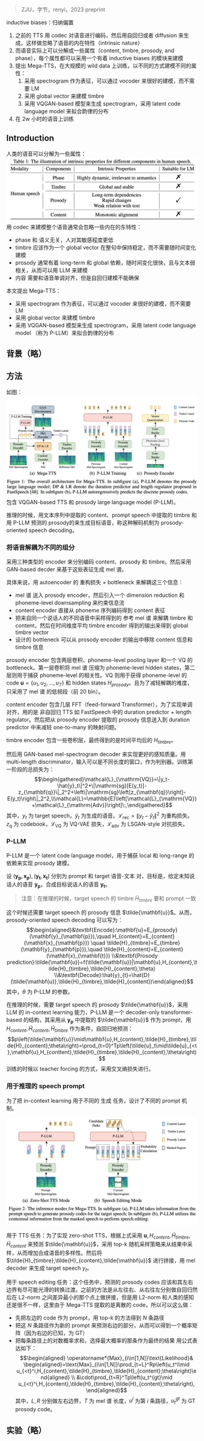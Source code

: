 > ZJU，字节，renyi，2023 preprint

inductive biases：归纳偏置
1. 之前的 TTS 用 codec 对语音进行编码，然后用自回归或者 diffusion 来生成，这样做忽略了语音的内在特性（intrinsic nature）
2. 而语音实际上可以分解成一些属性（content, timbre, prosody, and phase），每个属性都可以采用一个有着 inductive biases 的模块来建模
3. 提出 Mega-TTS，在大规模的  wild data 上训练，以不同的方式建模不同的属性：
	1. 采用 spectrogram 作为表征，可以通过 vocoder 来很好的建模，而不需要 LM
	2. 采用 global vector 来建模 timbre
	3. 采用 VQGAN-based 模型来生成 spectrogram，采用 latent code language model 来拟合韵律的分布
4. 在 2w 小时的语音上训练

## Introduction

人类的语音可以分解为一些属性：
![](image/Pasted%20image%2020231203214934.png)
用 codec 来建模整个语音通常会忽略一些内在的东特性：
+ phase 和 语义无关，人对其敏感程度更低
+ timbre 应该作为一个 global vector 在整句中保持稳定，而不需要随时间变化建模
+ prosody 通常有着 long-term 和 global 依赖，随时间变化很快，且与文本弱相关，从而可以用 LLM 来建模
+ 内容 需要和语音单调对齐，但是自回归建模不能确保

本文提出 Mega-TTS：
+ 采用 spectrogram 作为表征，可以通过 vocoder 来很好的建模，而不需要 LM
+ 采用 global vector 来建模 timbre
+ 采用 VQGAN-based 模型来生成 spectrogram，采用 latent code language model （称为 P-LLM）来拟合韵律的分布


## 背景（略）

## 方法

如图：
![](image/Pasted%20image%2020231203220021.png)
包含 VQGAN-based TTS 和 prosody large language model (P-LLM)。

推理的时候，用文本序列中提取的 content、prompt speech 中提取的 timbre 和用 P-LLM 预测的 prosody的来生成目标语音，称这种解码机制为 prosody-oriented speech decoding。

### 将语音解耦为不同的组分

采用三种类型的 encoder 来分别编码 content、prosody 和 timbre。然后采用 GAN-based decder 来基于这些表征生成 mel 谱。

具体来说，用 autoencoder 的 重构损失 + bottleneck 来解耦这三个信息：
+ mel 谱 送入 prosody encoder，然后引入一个 dimension reduction 和 phoneme-level downsampling 来约束信息流
+ content encoder 直接从 phoneme 序列编码得到 content 表征
+ 把来自同一个说话人的不同语音中采样得到的 参考 mel 谱 来解耦  timbre 和 content，然后在时间维度平均 timbre encoder 得到的输出来得到 global timbre vector
+ 设计的 bottleneck 可以从 prosody encoder 的输出中移除 content 信息和 timbre 信息

prosody encoder 包含两层卷积、phoneme-level pooling layer 和一个 VQ 的 bottleneck。第一层卷积将 mel 谱 压缩为 phoneme-level hidden states，第二层则用于捕获 phoneme-level 的相关性。VQ 则用于获得 phoneme-level 的 code $\mathbf{u}=\{u_1,u_2,...,u_T\}$ 和 hidden states $H_{prosody}$。且为了减轻解耦的难度，只采用了 mel 谱 的低频段（前 20 bin）。

content encoder 包含几层 FFT（feed-forward Transformer），为了实现单调对齐，用的是 非自回归 TTS 如 FastSpeech 中的 duration predictor + length regulator。然后把从 prosody encoder 提取的 prosody 信息送入到 duration predictor 中来减轻 one-to-many 的映射问题。

timbre encoder 包含一些卷积层，最终得到的是时间平均后的 $H_{timbre}$。

然后用 GAN-based mel-spectrogram decoder 来实现更好的感知质量。用 multi-length discriminator，输入可以是不同长度的窗口，作为判别器。训练第一阶段的总损失为：
$$\begin{gathered}\mathcal{L}_{\mathrm{VQ}}=\|y_t-\hat{y}_t\|^2+\|\mathrm{sg}[E(y_t)]-z_{\mathbf{q}}\|_2^2+\left\|\mathrm{sg}\left[z_{\mathbf{q}}\right]-E(y_t)\right\|_2^2,\\\mathcal{L}=\mathbb{E}\left[\mathcal{L}_{\mathrm{VQ}}+\mathcal{L}_{\mathrm{Adv}}\right]\:,\end{gathered}$$
其中，$y_t$ 为 target speech，$\hat{y}_t$ 为生成的语音。$\mathcal{L}_{\mathrm{rec}}=\|y_t-\hat{y}_t\|^2$ 为重构损失。$z_q$ 为 codebook，$\mathcal{L}_{\mathrm{VQ}}$ 为 VQ-VAE 损失，$\mathcal{L}_{\mathrm{adv}}$ 为 LSGAN-style 对抗损失。

### P-LLM

P-LLM 是一个 latent code language model，用于捕获 local 和 long-range 的依赖来实现 prosody 建模。

设 $(\mathbf{y}_{\mathbf{p}},\mathbf{x}_{\mathbf{p}}),(\mathbf{y}_{\mathbf{t}},\mathbf{x}_{\mathbf{t}})$ 分别为 prompt 和 target 语音-文本 对，目标是，给定未知说话人的语音 $\mathbf{y}_{\mathbf{p}}$，合成目标说话人的语音 $\mathbf{y}_{\mathbf{t}}$。
> 注意：在推理的时候，target speech 的 timbre $\tilde{H}_{timbre}$ 要和 prompt 一致

这个时候还需要 target speech 的 prosody 信息 $\tilde{\mathbf{u}}$。从而，prosody-oriented speech decoding 可以写为：
$$\begin{aligned}&\textbf{Encode}:\mathbf{u}=E_{prosody}(\mathbf{y}_{\mathbf{p}}),\quad H_{content}=E_{content}(\mathbf{x}_{\mathbf{p}}) \quad \tilde{H}_{timbre}=E_{timbre}(\mathbf{y}_{\mathbf{p}}),\quad \tilde{H}_{content}=E_{content}(\mathbf{x}_{\mathbf{t}})
\\&\textbf{Prosody prediction}:\tilde{\mathbf{u}}=f(\tilde{\mathbf{u}}|\mathbf{u},H_{content},\tilde{H}_{timbre},\tilde{H}_{content},\theta)
\\&\textbf{Decode}:\hat{y}_{t}=\hat{D}(\tilde{\mathbf{u}},\tilde{H}_{timbre},\tilde{H}_{content})\end{aligned}$$
其中，$\theta$ 为 P-LLM 的参数。

在推理的时候，需要 target speech 的 prosody $\tilde{\mathbf{u}}$，采用  LLM 的 in-context learning 能力，P-LLM 是一个 decoder-only transformer-based 的结构，其采用从 $\mathbf{y}_{\mathbf{p}}$ 中提取的 $\tilde{\mathbf{u}}$ 作为 prompt，用 $H_{content},\tilde{H}_{content},\tilde{H}_{timbre}$ 作为条件，自回归地预测：
$$p\left(\tilde{\mathbf{u}}\mid\mathbf{u},H_{content},\tilde{H}_{timbre},\tilde{H}_{content};\theta\right)=\prod_{t=0}^Tp\left(\tilde{u}_t\mid\tilde{u}_{<t},\mathbf{u},H_{conttent},\tilde{H}_{timbre},\tilde{H}_{content},\theta\right)$$
训练的时候以 teacher forcing 的方式，采用交叉熵损失进行。

### 用于推理的 speech prompt

为了把 in-context learning 用于不同的 生成 任务，设计了不同的 prompt 机制。

![](image/Pasted%20image%2020231203230940.png)

用于 TTS 任务：为了实现 zero-shot TTS，根据上式采用 $\mathbf{u},H_{content},\tilde{H}_{timbre},\tilde{H}_{content}$ 来预测 $\tilde{\mathbf{u}}$，采用 top-k 随机采样策略来从结果中采样，从而增加合成语音的多样性。然后将 $\tilde{H}_{timbre},\tilde{H}_{content},\tilde{\mathbf{u}}$ 进行拼接，用 mel decoder 来生成 target speech $y_t$。

用于 speech editing 任务：这个任务中，预测的 prosody codes 应该和其左右边界有尽可能光滑的转换过渡。之前的方法是从左往右、从右往左分别做自回归然后在 L2-norm 之间差异最小的那个点上做拼接，但是用 L2-norm 和人类的感知还是很不一样，这里由于 Mega-TTS 提取的是离散的 code，所以可以这么做：
+ 先把左边的 code 作为 prompt，用 top-k 的方法得到 $N$ 条路径
+ 把这 $N$ 条路径作为新的 prompt 来预测右边的部分，从而可以得到一个概率矩阵（因为右边的已知，为 GT）
+ 把每条路径上的对数概率求和，选择最大概率的那条作为最终的结果
用公式表达如下：
$$\begin{aligned}
\operatorname*{Max}_{i\in[1,N]}\text{Likelihood}& \begin{aligned}=\text{Max}_{i\in[1,N]}\prod_{t=L}^Rp\left(u_t^i\mid u_{<t}^i,H_{content},\tilde{H}_{timbre},\tilde{H}_{content};\theta\right)\end{aligned}  \\
&\cdot\prod_{t=R}^Tp\left(u_t^{gt}\mid u_{<t}^i,H_{content},\tilde{H}_{timbre},\tilde{H}_{content};\theta\right),
\end{aligned}$$
其中，$L,R$ 分别做左右边界，$T$ 为 mel 谱 长度，$u^i$ 为第 $i$ 条路径，$u^{gt}_t$ 为 GT prosody code。

## 实验（略）


